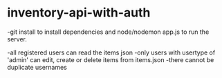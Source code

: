 # inventory-api-with-auth

-git install to install dependencies and node/nodemon app.js to run the server.

-all registered users can read the items json
-only users with usertype of 'admin' can edit, create or delete items from items.json
-there cannot be duplicate usernames

